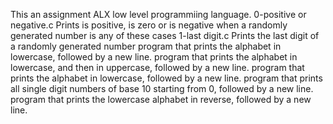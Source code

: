 This an assignment ALX low level programmiing language.
0-positive or negative.c Prints is positive, is zero or is negative when a randomly generated number is any of these cases
1-last digit.c Prints the last digit of a randomly generated number
program that prints the alphabet in lowercase, followed by a new line.
program that prints the alphabet in lowercase, and then in uppercase, followed by a new line.
program that prints the alphabet in lowercase, followed by a new line.
program that prints all single digit numbers of base 10 starting from 0, followed by a new line.
program that prints the lowercase alphabet in reverse, followed by a new line.
